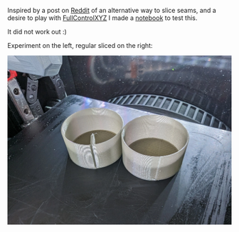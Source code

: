 Inspired by a post on [Reddit](https://www.reddit.com/r/3Dprinting/comments/142dmr2/does_anyone_know_of_a_slicer_which_can_hide/) 
of an alternative way to slice seams, and a  desire to play with [FullControlXYZ](https://github.com/FullControlXYZ/fullcontrol)
I made a [notebook](https://colab.research.google.com/github/bithoarder/seam-test/blob/main/seam-test.ipynb) to test this.

It did not work out :)

Experiment on the left, regular sliced on the right:

![two sliced cylinders](media/seam-test.webp)
